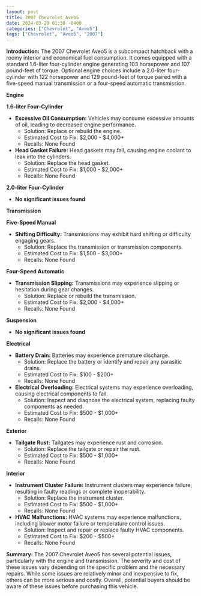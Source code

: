 ```yaml
---
layout: post
title: 2007 Chevrolet Aveo5
date: 2024-03-29 01:38 -0400
categories: ["Chevrolet", "Aveo5"]
tags: ["Chevrolet", "Aveo5", "2007"]
---
```

**Introduction:** The 2007 Chevrolet Aveo5 is a subcompact hatchback with a roomy interior and economical fuel consumption. It comes equipped with a standard 1.6-liter four-cylinder engine generating 103 horsepower and 107 pound-feet of torque. Optional engine choices include a 2.0-liter four-cylinder with 122 horsepower and 129 pound-feet of torque paired with a five-speed manual transmission or a four-speed automatic transmission.

**Engine**

**1.6-liter Four-Cylinder**
- **Excessive Oil Consumption:** Vehicles may consume excessive amounts of oil, leading to decreased engine performance.
  - Solution: Replace or rebuild the engine.
  - Estimated Cost to Fix: $2,000 - $4,000+
  - Recalls: None Found
- **Head Gasket Failure:** Head gaskets may fail, causing engine coolant to leak into the cylinders.
  - Solution: Replace the head gasket.
  - Estimated Cost to Fix: $1,000 - $2,000+
  - Recalls: None Found

**2.0-liter Four-Cylinder**
- **No significant issues found**

**Transmission**

**Five-Speed Manual**
- **Shifting Difficulty:** Transmissions may exhibit hard shifting or difficulty engaging gears.
  - Solution: Replace the transmission or transmission components.
  - Estimated Cost to Fix: $1,500 - $3,000+
  - Recalls: None Found

**Four-Speed Automatic**
- **Transmission Slipping:** Transmissions may experience slipping or hesitation during gear changes.
  - Solution: Replace or rebuild the transmission.
  - Estimated Cost to Fix: $2,000 - $4,000+
  - Recalls: None Found

**Suspension**

- **No significant issues found**

**Electrical**

- **Battery Drain:** Batteries may experience premature discharge.
  - Solution: Replace the battery or identify and repair any parasitic drains.
  - Estimated Cost to Fix: $100 - $200+
  - Recalls: None Found
- **Electrical Overloading:** Electrical systems may experience overloading, causing electrical components to fail.
  - Solution: Inspect and diagnose the electrical system, replacing faulty components as needed.
  - Estimated Cost to Fix: $500 - $1,000+
  - Recalls: None Found

**Exterior**

- **Tailgate Rust:** Tailgates may experience rust and corrosion.
  - Solution: Replace the tailgate or repair the rust.
  - Estimated Cost to Fix: $500 - $1,000+
  - Recalls: None Found

**Interior**

- **Instrument Cluster Failure:** Instrument clusters may experience failure, resulting in faulty readings or complete inoperability.
  - Solution: Replace the instrument cluster.
  - Estimated Cost to Fix: $500 - $1,000+
  - Recalls: None Found
- **HVAC Malfunctions:** HVAC systems may experience malfunctions, including blower motor failure or temperature control issues.
  - Solution: Inspect and repair or replace faulty HVAC components.
  - Estimated Cost to Fix: $200 - $500+
  - Recalls: None Found

**Summary:** The 2007 Chevrolet Aveo5 has several potential issues, particularly with the engine and transmission. The severity and cost of these issues vary depending on the specific problem and the necessary repairs. While some issues are relatively minor and inexpensive to fix, others can be more serious and costly. Overall, potential buyers should be aware of these issues before purchasing this vehicle.
